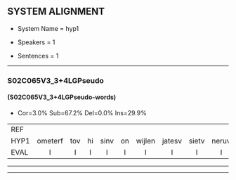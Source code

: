
## SYSTEM ALIGNMENT

- System Name = hyp1

- Speakers = 1

- Sentences = 1

---

### S02C065V3_3+4LGPseudo

#### (S02C065V3_3+4LGPseudo-words)

- Cor=3.0%	Sub=67.2%	Del=0.0%	Ins=29.9%

|  |  |  |  |  |  |  |  |  |  |  |  |  |  |  |  |  |  |  |  |  |  |  |  |  |  |  |  |  |  |  |  |  |  |  |  |  |  |  |  |  |  |  |  |  |  |  |  |  |  |  |  |  |  |  |  |  |  |  |  |  |  |  |  |  |  |  |  |
|:--- |:---:|:---:|:---:|:---:|:---:|:---:|:---:|:---:|:---:|:---:|:---:|:---:|:---:|:---:|:---:|:---:|:---:|:---:|:---:|:---:|:---:|:---:|:---:|:---:|:---:|:---:|:---:|:---:|:---:|:---:|:---:|:---:|:---:|:---:|:---:|:---:|:---:|:---:|:---:|:---:|:---:|:---:|:---:|:---:|:---:|:---:|:---:|:---:|:---:|:---:|:---:|:---:|:---:|:---:|:---:|:---:|:---:|:---:|:---:|:---:|:---:|:---:|:---:|:---:|:---:|:---:|:---:|
| REF |  |  |  |  |  |  |  |  |  |  |  |  |  |  |  |  |  | ometuif | toejietsen | oonwijlen | jattesiet | nurudien | stoenydaas | deuveltek | juitonie | gevijdel | sidowaan | spekkeraai | wachteniek | verpierik | nappegreeuw | mantaroen | * | schielendaspen | crobeklunker | * | kabbestepen | * | * | verwarig | ooiebiekje | fandelig | jalekrewen | smoralij | zeekvlachine | kanaroe | toineetlijgen | meitsegrok | * | kantelogsten | ondermind |  |  |  | choporatie | * | zennebral | ijraspangen | blottenduuf | girdofhaalder | * | tobbermoeit | poentalschouden | havedil | verbrakkertje | gerauwejaak | hapeneren |
| HYP1 | ometerf | tov | hi | sinv | on | wijlen | jatesv | sietv | neruv | dienv | stony | das | duivelteck | juivtony | geveidel | civdov | wanv | speckeraiv | wartenik | perpirik | mapegrel | wan | dahoen | schia | scheel | len | daspen | krobbe | klunker | ka | bestestepen | ver | v | werg | o | je | biekje | wandeling | janle | krewen | smauvale | zeevlak | hene | kamaro | tjonekligen | meitse | grok | kante | logsteen | sten | ondermind | shopporatie | zennen | zennebra | arespangen | plottenduuf | gier | dof | helder | doppermoe | moed | bontas | gouden | heffedeel | verbrakkertje | grojecq | happeneren |
| EVAL | I | I | I | I | I | I | I | I | I | I | I | I | I | I | I | I | I | S | S | S | S | S | S | S | S | S | S | S | S | S | S | S | S | S | S | S | S | S | S | S | S | S | S | S | S | S | S | S | S | S |  | I | I | I | S | S | S | S | S | S | S | S | S | S |  | S | S |
---

---

